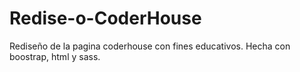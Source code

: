 # Redise-o-CoderHouse
Rediseño de la pagina coderhouse con fines educativos. 
Hecha con boostrap, html y sass.
